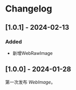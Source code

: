 # Changelog
## [1.0.1] - 2024-02-13

### Added
- 新增WebRawImage

## [1.0.0] - 2024-01-28

第一次发布 *WebImage*。
